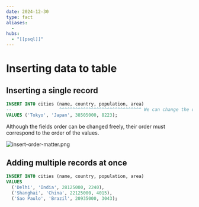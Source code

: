 ```yaml
---
date: 2024-12-30
type: fact
aliases:
  -
hubs:
  - "[[psql]]"
---
```


# Inserting data to table


## Inserting a single record

```sql
INSERT INTO cities (name, country, population, area)
--                  ^^^^^^^^^^^^^^^^^^^^^^^^^^^^^^^ We can change the order as we please, but we must ensure the correspondence of values.
VALUES ('Tokyo', 'Japan', 38505000, 8223);

```
Although the fields order can be changed freely, their order must correspond to the order of the values.

![insert-order-matter.png](../assets/imgs/insert-order-matter.png)




## Adding multiple records at once

```sql
INSERT INTO cities (name, country, population, area)
VALUES
  ('Delhi', 'India', 28125000, 2240),
  ('Shanghai', 'China', 22125000, 4015),
  ('Sao Paulo', 'Brazil', 20935000, 3043);

```

